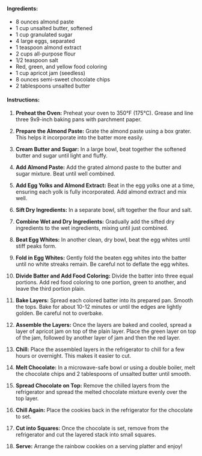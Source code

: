 #### Ingredients:

- 8 ounces almond paste
- 1 cup unsalted butter, softened
- 1 cup granulated sugar
- 4 large eggs, separated
- 1 teaspoon almond extract
- 2 cups all-purpose flour
- 1/2 teaspoon salt
- Red, green, and yellow food coloring
- 1 cup apricot jam (seedless)
- 8 ounces semi-sweet chocolate chips
- 2 tablespoons unsalted butter

#### Instructions:

1. **Preheat the Oven:**
   Preheat your oven to 350°F (175°C). Grease and line three 9x9-inch baking pans with parchment paper.

2. **Prepare the Almond Paste:**
   Grate the almond paste using a box grater. This helps it incorporate into the batter more easily.

3. **Cream Butter and Sugar:**
   In a large bowl, beat together the softened butter and sugar until light and fluffy.

4. **Add Almond Paste:**
   Add the grated almond paste to the butter and sugar mixture. Beat until well combined.

5. **Add Egg Yolks and Almond Extract:**
   Beat in the egg yolks one at a time, ensuring each yolk is fully incorporated. Add almond extract and mix well.

6. **Sift Dry Ingredients:**
   In a separate bowl, sift together the flour and salt.

7. **Combine Wet and Dry Ingredients:**
   Gradually add the sifted dry ingredients to the wet ingredients, mixing until just combined.

8. **Beat Egg Whites:**
   In another clean, dry bowl, beat the egg whites until stiff peaks form.

9. **Fold in Egg Whites:**
   Gently fold the beaten egg whites into the batter until no white streaks remain. Be careful not to deflate the egg whites.

10. **Divide Batter and Add Food Coloring:**
    Divide the batter into three equal portions. Add red food coloring to one portion, green to another, and leave the third portion plain.

11. **Bake Layers:**
    Spread each colored batter into its prepared pan. Smooth the tops. Bake for about 10-12 minutes or until the edges are lightly golden. Be careful not to overbake.

12. **Assemble the Layers:**
    Once the layers are baked and cooled, spread a layer of apricot jam on top of the plain layer. Place the green layer on top of the jam, followed by another layer of jam and then the red layer.

13. **Chill:**
    Place the assembled layers in the refrigerator to chill for a few hours or overnight. This makes it easier to cut.

14. **Melt Chocolate:**
    In a microwave-safe bowl or using a double boiler, melt the chocolate chips and 2 tablespoons of unsalted butter until smooth.

15. **Spread Chocolate on Top:**
    Remove the chilled layers from the refrigerator and spread the melted chocolate mixture evenly over the top layer.

16. **Chill Again:**
    Place the cookies back in the refrigerator for the chocolate to set.

17. **Cut into Squares:**
    Once the chocolate is set, remove from the refrigerator and cut the layered stack into small squares.

18. **Serve:**
    Arrange the rainbow cookies on a serving platter and enjoy!
